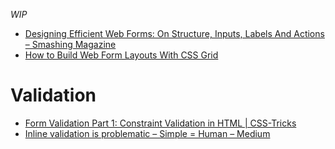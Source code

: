 _WIP_

- [Designing Efficient Web Forms: On Structure, Inputs, Labels And Actions – Smashing Magazine](https://www.smashingmagazine.com/2017/06/designing-efficient-web-forms/?utm_source=frontendfocus&utm_medium=email)
- [How to Build Web Form Layouts With CSS Grid](https://webdesign.tutsplus.com/tutorials/how-to-build-web-form-layouts-with-css-grid--cms-28776?utm_source=frontendfocus&utm_medium=email)

# Validation
- [Form Validation Part 1: Constraint Validation in HTML | CSS-Tricks](https://css-tricks.com/form-validation-part-1-constraint-validation-html/)
- [Inline validation is problematic – Simple = Human – Medium](https://medium.com/simple-human/inline-validation-is-problematic-399dd01d436f)